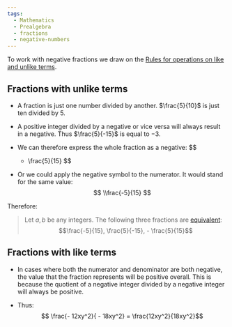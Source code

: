 ```yaml
---
tags:
  - Mathematics
  - Prealgebra
  - fractions
  - negative-numbers
---
```


To work with negative fractions we draw on the [Rules for operations on like and unlike terms](Rules%20for%20operations%20on%20like%20and%20unlike%20terms.md).

## Fractions with unlike terms

* A fraction is just one number divided by another. $\frac{5}{10}$ is just ten divided by 5.

* A positive integer divided by a negative or vice versa will always result in a negative. Thus $\frac{5}{-15}$ is equal to $-3$.

* We can therefore express the whole fraction as a negative:
  $$
  -	\frac{5}{15}
  $$ 

* Or we could apply the negative symbol to the numerator. It would stand for the same value:
  $$
  \\frac{-5}{15}
  $$

Therefore:

 > 
 > Let $a,b$ be any integers. The following three fractions are [equivalent](Equivalent%20fractions.md):	$$\frac{-5}{15}, \frac{5}{-15}, - \frac{5}{15}$$

## Fractions with like terms

* In cases where both the numerator and denominator are both negative, the value that the fraction represents will be positive overall. This is because the quotient of a negative integer divided by a negative integer will always be positive.

* Thus:  $$	\frac{- 12xy^2}{ - 18xy^2} = \frac{12xy^2}{18xy^2}$$

